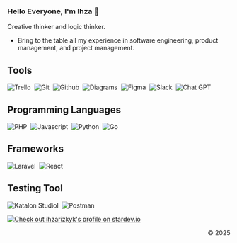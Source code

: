 ### Hello Everyone, I'm Ihza 👋
Creative thinker and logic thinker.
- Bring to the table all my experience in software engineering, product management, and project management.

## Tools

![Trello](https://img.shields.io/badge/trello-blue?style=for-the-badge&logo=trello)&nbsp;
![Git](https://img.shields.io/badge/git-silver?style=for-the-badge&logo=git)&nbsp;
![Github](https://img.shields.io/badge/github-black?style=for-the-badge&logo=github)&nbsp;
![Diagrams](https://img.shields.io/badge/diagrams-silver?style=for-the-badge&logo=diagrams)&nbsp;
![Figma](https://img.shields.io/badge/figma-pink?style=for-the-badge&logo=figma)&nbsp;
![Slack](https://img.shields.io/badge/slack-brown?style=for-the-badge&logo=slack)&nbsp;
![Chat GPT](https://img.shields.io/badge/chatgpt-brown?style=for-the-badge&logo=chat_gpt)&nbsp;

## Programming Languages

![PHP](https://img.shields.io/badge/php-black?style=for-the-badge&logo=php)&nbsp;
![Javascript](https://img.shields.io/badge/javascript-purple?style=for-the-badge&logo=javascript)&nbsp;
![Python](https://img.shields.io/badge/python-purple?style=for-the-badge&logo=python)&nbsp;
![Go](https://img.shields.io/badge/go-purple?style=for-the-badge&logo=go)&nbsp;

## Frameworks

![Laravel](https://img.shields.io/badge/laravel-black?style=for-the-badge&logo=laravel)&nbsp;
![React](https://img.shields.io/badge/react-black?style=for-the-badge&logo=react)&nbsp;

## Testing Tool

![Katalon Studiol](https://img.shields.io/badge/katalon-black?style=for-the-badge&logo=katalon)&nbsp;
![Postman](https://img.shields.io/badge/postman-pink?style=for-the-badge&logo=postman)&nbsp;

[![Check out ihzarizkyk's profile on stardev.io](https://stardev.io/developers/ihzarizkyk/badge/languages/global.svg)](https://stardev.io/developers/ihzarizkyk)

<p align="right">&copy; 2025</p>
